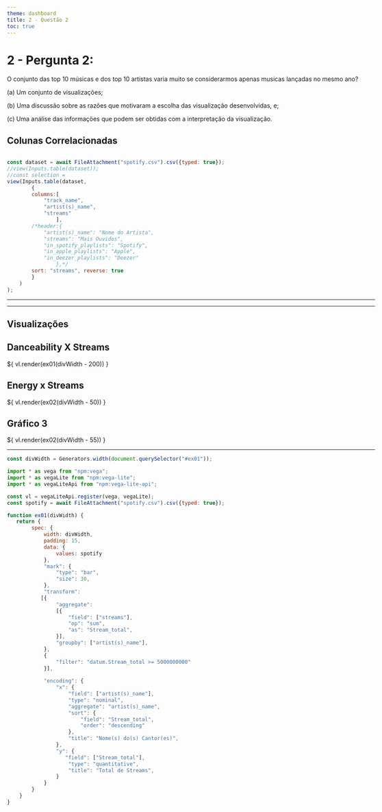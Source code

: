 ```yaml
---
theme: dashboard
title: 2 - Questão 2
toc: true
---
```


<style>
    body, div, p, li, ol { max-width: none; }
</style>

# 2 - Pergunta 2:

O conjunto das top 10 músicas e dos top 10 artistas varia muito se considerarmos apenas musicas lançadas no mesmo ano?

(a) Um conjunto de visualizações;

(b) Uma discussão sobre as razões que motivaram a escolha das visualização desenvolvidas, e;

(c) Uma análise das informações que podem ser obtidas com a interpretação da visualização.

## Colunas Correlacionadas
```js

const dataset = await FileAttachment("spotify.csv").csv({typed: true});
//view(Inputs.table(dataset));
//const selection = 
view(Inputs.table(dataset, 
        {
        columns:[ 
            "track_name",
            "artist(s)_name",
            "streams"
                ],
        /*header:{
            "artist(s)_name": "Nome do Artista",
            "streams": "Mais Ouvidos",
            "in_spotify_playlists": "Spotify",
            "in_apple_playlists": "Apple",
            "in_deezer_playlists": "Deezer"
                },*/
        sort: "streams", reverse: true
        }
    )
);
```
---
---
## Visualizações

<div class="grid grid-cols-2">
    <div id="ex01" class="card grid-colspan-2" >
        <h2 class="title"> Danceability X Streams</h2>
        <div style="width: 100%; margin-top: 15px;">
            ${ vl.render(ex01(divWidth - 200)) }
        </div>
    </div>
    <div id="ex02" class="card grid-colspan-2">
        <h2> Energy x Streams</h2>
        <div style="width: 100%; margin-top: 15px;">
            ${ vl.render(ex02(divWidth - 50)) }
        </div>
    </div>
        <div id="ex03" class="card grid-colspan-2">
        <h2> Gráfico 3</h2>
        <div style="width: 100%; margin-top: 15px;">
            ${ vl.render(ex02(divWidth - 55)) }
        </div>
    </div>
</div>

<!--Tamanho dos cards. Caso vcs usem cards de multiplos tamanhos, 
    será necessário criar um generator para cada classe de card.
-->
---
```js
const divWidth = Generators.width(document.querySelector("#ex01"));
```
```js
import * as vega from "npm:vega";
import * as vegaLite from "npm:vega-lite";
import * as vegaLiteApi from "npm:vega-lite-api";

const vl = vegaLiteApi.register(vega, vegaLite);
const spotify = await FileAttachment("spotify.csv").csv({typed: true});

function ex01(divWidth) {
   return {
        spec: {
            width: divWidth,
            padding: 15,   
            data: {
                values: spotify
            },
            "mark": {
                "type": "bar",
                "size": 30,
            },
            "transform": 
           [{
                "aggregate": 
                [{
                    "field": ["streams"],
                    "op": "sum", 
                    "as": "Stream_total",
                }],
                "groupby": ["artist(s)_name"],
            },
            {
                "filter": "datum.Stream_total >= 5000000000"
            }],      
                   
            "encoding": {
                "x": {
                    "field": ["artist(s)_name"],
                    "type": "nominal",
                    "aggregate": "artist(s)_name",
                    "sort": {
                        "field": "Stream_total",
                        "order": "descending"
                    },        
                    "title": "Nome(s) do(s) Cantor(es)",                                  
                },
                "y": {
                   "field": ["Stream_total"],
                    "type": "quantitative",
                    "title": "Total de Streams",    
                }
            }
        }
    }
}
```